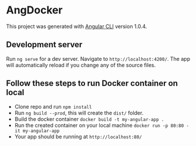 # AngDocker

This project was generated with [Angular CLI](https://github.com/angular/angular-cli) version 1.0.4.

## Development server

Run `ng serve` for a dev server. Navigate to `http://localhost:4200/`. The app will automatically reload if you change any of the source files.

## Follow these steps to run Docker container on local

* Clone repo and run `npm install`
* Run `ng build --prod`, this will create the `dist/` folder.
* Build the docker container `docker build -t my-angular-app .`
* Run the created container on your local machine `docker run -p 80:80 -it my-angular-app`
* Your app should be running at `http://localhost:80/`
